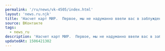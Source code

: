 ```yaml
---
permalink: '/ru/news/vk-4505/index.html'
layout: 'news.ru.njk'
title: 'Насчет карт МИР.  Первое, мы не надуманно ввели вас в заблуждение из-за ошибки редакторов и нед…'
source: ВКонтакте
tags:
  - news_ru
description: 'Насчет карт МИР.  Первое, мы не надуманно ввели вас в заблуждение из-за ошибки редакторов и нед…'
updatedAt: 1506421302
---
```

